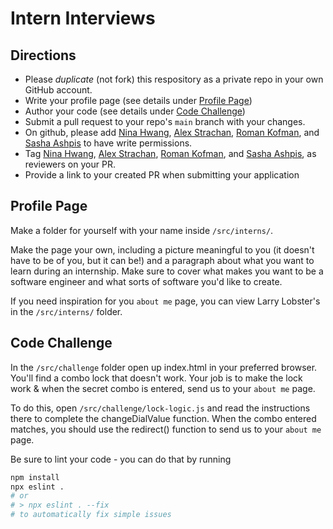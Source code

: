 # Intern Interviews
## Directions
- Please *duplicate* (not fork) this respository as a private repo in your own GitHub account.
- Write your profile page (see details under [Profile Page](#profile-page))
- Author your code (see details under [Code Challenge](#code-challenge))
- Submit a pull request to your repo's `main` branch with your changes.
- On github, please add [Nina Hwang](https://github.com/nihwang), [Alex Strachan](https://github.com/metalsheep/), [Roman Kofman](https://github.com/rkofman-lob), and [Sasha Ashpis](https://github.com/sasha-ashpis) to have write permissions.
- Tag [Nina Hwang](https://github.com/nihwang), [Alex Strachan](https://github.com/metalsheep/), [Roman Kofman](https://github.com/rkofman-lob), and [Sasha Ashpis](https://github.com/sasha-ashpis), as reviewers on your PR.
- Provide a link to your created PR when submitting your application

## Profile Page
Make a folder for yourself with your name inside `/src/interns/`.

Make the page your own, including a picture meaningful to you (it doesn't have to be of you, but it can be!) and a paragraph about what you want to learn during an internship.  Make sure to cover what makes you want to be a software engineer and what sorts of software you'd like to create.

If you need inspiration for you `about me` page, you can view Larry Lobster's in the `/src/interns/` folder.

## Code Challenge
In the `/src/challenge` folder open up index.html in your preferred browser.  You'll find a combo lock that doesn't work.  Your job is to make the lock work & when the secret combo is entered, send us to your `about me` page.

To do this, open `/src/challenge/lock-logic.js` and read the instructions there to complete the changeDialValue function.  When the combo entered matches, you should use the redirect() function to send us to your `about me` page.

Be sure to lint your code - you can do that by running
```sh
npm install
npx eslint .
# or
# > npx eslint . --fix
# to automatically fix simple issues
```
